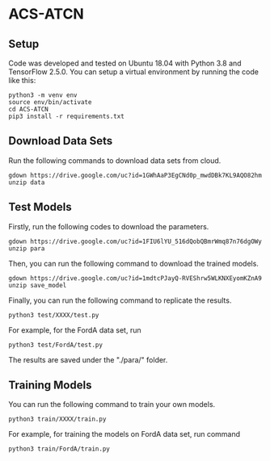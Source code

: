 # ACS-ATCN
## Setup
Code was developed and tested on Ubuntu 18.04 with Python 3.8 and TensorFlow 2.5.0. You can setup a virtual environment by running the code like this:
```
python3 -m venv env
source env/bin/activate
cd ACS-ATCN
pip3 install -r requirements.txt
```
## Download Data Sets
Run the following commands to download data sets from cloud.
```
gdown https://drive.google.com/uc?id=1GWhAaP3EgCNd0p_mwdDBk7KL9AQO82hm
unzip data
```
## Test Models
Firstly, run the following codes to download the parameters.
```
gdown https://drive.google.com/uc?id=1FIU6lYU_516dQobQBmrWmq87n76dgOWy
unzip para
```
Then, you can run the following command to download the trained models.
```
gdown https://drive.google.com/uc?id=1mdtcPJayQ-RVEShrw5WLKNXEyomKZnA9
unzip save_model
```
Finally, you can run the following command to replicate the results.
```
python3 test/XXXX/test.py
```
For example, for the FordA data set, run
```
python3 test/FordA/test.py
```
The results are saved under the "./para/" folder.
## Training Models
You can run the following command to train your own models.
```
python3 train/XXXX/train.py
```
For example, for training the models on FordA data set, run command
```
python3 train/FordA/train.py
```

